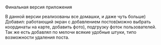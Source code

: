 Финальная версия приложения 

В данной версии реализованы все домашки, и даже чуть больше) 
Добавил: работающий экран с добавлением постов(можно выбрать координаты на карте, добавить фото), подгрузку фоток пользователей.
Так же есть добавлял по мелочи всякие удобные штуки, типо возможности удаления поста. 
